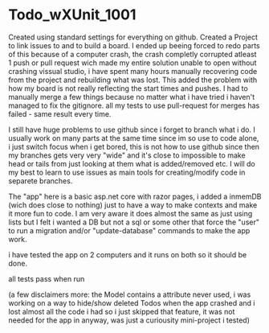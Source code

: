 # Todo_wXUnit_1001

Created using standard settings for everything on github. Created a Project to link issues to and to build a board.
I ended up beeing forced to redo parts of this because of a computer crash, the crash completly corrupted atleast 1 push or pull request wich made my entire solution unable to open without crashing vissual studio, i have spent many hours manually recovering code from the project and rebuilding what was lost. This added the problem with how my board is not really reflecting the start times and pushes. I had to manually merge a few things because no matter what i have tried i haven't managed to fix the gitignore.
all my tests to use pull-request for merges has failed - same result every time.

I still have huge problems to use github since i forget to branch what i do. I usually work on many parts at the same time since im so use to code alone, i just switch focus when i get bored, this is not how to use github since then my branches gets very very "wide" and it's close to impossible to make head or tails from just looking at them what is added/removed etc.
I will do my best to learn to use issues as main tools for creating/modify code in separete branches.

The "app" here is a basic asp.net core with razor pages, i added a inmemDB (wich does close to nothing) just to have a way to make contexts and make it more fun to code. I am very aware it does almost the same as just using lists but I felt i wanted a DB but not a sql or some other that force the "user" to run a migration and/or "update-database" commands to make the app work.

i have tested the app on 2 computers and it runs on both so it should be done.

all tests pass when run

(a few disclaimers more: the Model contains a attribute never used, i was working on a way to hide/show deleted Todos when the app crashed and i lost almost all the code i had so i just skipped that feature, it was not needed for the app in anyway, was just a curiousity mini-project i tested)
